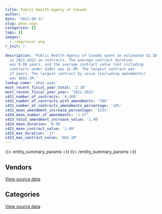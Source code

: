 ```yaml
---
title: Public Health Agency of Canada
author: ''
date: '2022-08-31'
slug: phac-aspc
categories: []
tags: []
images:
  - /img/cover.png
r_init: |-
  
description: 'Public Health Agency of Canada spent an estimated $2.1B
  in 2021-2022 on contracts. The average contract duration
  was 0.98 years, and the average contract value (not including
  contracts under $10k) was $1.6M. The longest contract was
  17 years. The largest contract by value (including amendments)
  was $602.1M.'
lookup_name: 'phac-aspc'
most_recent_fiscal_year_total: '2.1B'
most_recent_fiscal_year_year: '2021-2022'
s431_number_of_contracts: '4,369'
s431_number_of_contracts_with_amendments: '780'
s431_number_of_contracts_amendments_percentage: '18%'
s432_mean_amendment_increase_percentage: '223%'
s434_mean_number_of_amendments: '1.57'
s433_total_amendment_increase_value: '1.4B'
s424_mean_duration: '0.98'
s421_mean_contract_value: '1.6M'
s425_max_duration: '17'
s422_max_contract_value: '602.1M'
---
```


<script src="/rmarkdown-libs/htmlwidgets/htmlwidgets.js"></script>
<link href="/rmarkdown-libs/datatables-css/datatables-crosstalk.css" rel="stylesheet" />
<script src="/rmarkdown-libs/datatables-binding/datatables.js"></script>
<script src="/rmarkdown-libs/jquery/jquery-3.6.0.min.js"></script>
<link href="/rmarkdown-libs/dt-core-bootstrap/css/dataTables.bootstrap.min.css" rel="stylesheet" />
<link href="/rmarkdown-libs/dt-core-bootstrap/css/dataTables.bootstrap.extra.css" rel="stylesheet" />
<script src="/rmarkdown-libs/dt-core-bootstrap/js/jquery.dataTables.min.js"></script>
<script src="/rmarkdown-libs/dt-core-bootstrap/js/dataTables.bootstrap.min.js"></script>
<link href="/rmarkdown-libs/crosstalk/css/crosstalk.min.css" rel="stylesheet" />
<script src="/rmarkdown-libs/crosstalk/js/crosstalk.min.js"></script>
<script src="/rmarkdown-libs/htmlwidgets/htmlwidgets.js"></script>
<link href="/rmarkdown-libs/datatables-css/datatables-crosstalk.css" rel="stylesheet" />
<script src="/rmarkdown-libs/datatables-binding/datatables.js"></script>
<script src="/rmarkdown-libs/jquery/jquery-3.6.0.min.js"></script>
<link href="/rmarkdown-libs/dt-core-bootstrap/css/dataTables.bootstrap.min.css" rel="stylesheet" />
<link href="/rmarkdown-libs/dt-core-bootstrap/css/dataTables.bootstrap.extra.css" rel="stylesheet" />
<script src="/rmarkdown-libs/dt-core-bootstrap/js/jquery.dataTables.min.js"></script>
<script src="/rmarkdown-libs/dt-core-bootstrap/js/dataTables.bootstrap.min.js"></script>
<link href="/rmarkdown-libs/crosstalk/css/crosstalk.min.css" rel="stylesheet" />
<script src="/rmarkdown-libs/crosstalk/js/crosstalk.min.js"></script>

{{< entity_summary_params >}}
{{< /entity_summary_params >}}

## Vendors

<div id="htmlwidget-1" style="width:100%;height:auto;" class="datatables html-widget"></div>
<script type="application/json" data-for="htmlwidget-1">{"x":{"style":"bootstrap","filter":"none","vertical":false,"data":[["<a href=\"/vendors/3m_canada_company/\">3M Canada Company<\/a>","<a href=\"/vendors/ab_sciex/\">AB Sciex<\/a>","<a href=\"/vendors/abb/\">ABB<\/a>","<a href=\"/vendors/abbott/\">Abbott<\/a>","<a href=\"/vendors/accenture/\">Accenture<\/a>","<a href=\"/vendors/acklands_grainger/\">Acklands Grainger<\/a>","<a href=\"/vendors/act/\">ACT<\/a>","<a href=\"/vendors/adapt_pharma_canada/\">Adapt Pharma Canada<\/a>","<a href=\"/vendors/adpearl/\">AdPearl<\/a>","<a href=\"/vendors/advanced_chippewa_technologies/\">Advanced Chippewa Technologies<\/a>","<a href=\"/vendors/aeroports_de_montreal/\">Aeroports De Montreal<\/a>","<a href=\"/vendors/agilent/\">Agilent<\/a>","<a href=\"/vendors/ainsworth/\">Ainsworth<\/a>","<a href=\"/vendors/altis_human_resources/\">Altis Human Resources<\/a>","<a href=\"/vendors/amazon/\">Amazon<\/a>","<a href=\"/vendors/amd_medicom/\">AMD Medicom<\/a>","<a href=\"/vendors/anixter/\">Anixter<\/a>","<a href=\"/vendors/apotex/\">Apotex<\/a>","<a href=\"/vendors/ari_financial_services/\">ARI Financial Services<\/a>","<a href=\"/vendors/avi_spl_canada/\">AVI SPL Canada<\/a>","<a href=\"/vendors/b_braun_of_canada/\">B Braun of Canada<\/a>","<a href=\"/vendors/bauer_hockey/\">Bauer Hockey<\/a>","<a href=\"/vendors/bavarian_nordic/\">Bavarian Nordic<\/a>","<a href=\"/vendors/baxter/\">Baxter<\/a>","<a href=\"/vendors/bayshore_healthcare/\">Bayshore Healthcare<\/a>","<a href=\"/vendors/bdo_canada/\">BDO Canada<\/a>","<a href=\"/vendors/beckman_coulter_canada/\">Beckman Coulter Canada<\/a>","<a href=\"/vendors/bell_canada/\">Bell Canada<\/a>","<a href=\"/vendors/bio_nuclear_diagnostics/\">Bio Nuclear Diagnostics<\/a>","<a href=\"/vendors/biomerieux_canada/\">Biomerieux Canada<\/a>","<a href=\"/vendors/biron_groupe_sante/\">Biron Groupe Sante<\/a>","<a href=\"/vendors/black_mcdonald/\">Black McDonald<\/a>","<a href=\"/vendors/bluedot/\">BlueDot<\/a>","<a href=\"/vendors/bomimed/\">BOMImed<\/a>","<a href=\"/vendors/bruker/\">Bruker<\/a>","<a href=\"/vendors/cae/\">CAE<\/a>","<a href=\"/vendors/calian/\">Calian<\/a>","<a href=\"/vendors/calko_group/\">Calko Group<\/a>","<a href=\"/vendors/campbell_drug_stores/\">Campbell Drug Stores<\/a>","<a href=\"/vendors/canada_post/\">Canada Post<\/a>","<a href=\"/vendors/canadian_corps_of_commissionaires/\">Canadian Corps of Commissionaires<\/a>","<a href=\"/vendors/canadian_emergency_ventilators/\">Canadian Emergency Ventilators<\/a>","<a href=\"/vendors/canadian_paediatric_society/\">Canadian Paediatric Society<\/a>","<a href=\"/vendors/canadian_red_cross/\">Canadian Red Cross<\/a>","<a href=\"/vendors/canon/\">Canon<\/a>","<a href=\"/vendors/carahsoft_technology/\">Carahsoft Technology<\/a>","<a href=\"/vendors/carleton_university/\">Carleton University<\/a>","<a href=\"/vendors/cbci_telecom/\">CBCI Telecom<\/a>","<a href=\"/vendors/cdw_canada/\">CDW Canada<\/a>","<a href=\"/vendors/cepheid/\">Cepheid<\/a>","<a href=\"/vendors/charron_human_resources/\">Charron Human Resources<\/a>","<a href=\"/vendors/chu_sainte_justine/\">CHU Sainte Justine<\/a>","<a href=\"/vendors/chubb_edwards/\">Chubb Edwards<\/a>","<a href=\"/vendors/cistel_technology/\">Cistel Technology<\/a>","<a href=\"/vendors/clermark/\">Clermark<\/a>","<a href=\"/vendors/cofomo/\">Cofomo<\/a>","<a href=\"/vendors/commvault_systems/\">Commvault Systems<\/a>","<a href=\"/vendors/compugen/\">Compugen<\/a>","<a href=\"/vendors/confection_aventure/\">Confection Aventure<\/a>","<a href=\"/vendors/contract_community/\">Contract Community<\/a>","<a href=\"/vendors/convergint_technologies/\">Convergint Technologies<\/a>","<a href=\"/vendors/cummins_canada/\">Cummins Canada<\/a>","<a href=\"/vendors/d_mark_biosciences/\">D Mark Biosciences<\/a>","<a href=\"/vendors/dalhousie_university/\">Dalhousie University<\/a>","<a href=\"/vendors/decisive_group/\">Decisive Group<\/a>","<a href=\"/vendors/dell_computer/\">Dell Computer<\/a>","<a href=\"/vendors/deloitte/\">Deloitte<\/a>","<a href=\"/vendors/dls_technology/\">DLS Technology<\/a>","<a href=\"/vendors/dnr_consulting_group/\">DNR Consulting Group<\/a>","<a href=\"/vendors/donna_cona/\">Donna Cona<\/a>","<a href=\"/vendors/draeger/\">Draeger<\/a>","<a href=\"/vendors/dynacare/\">Dynacare<\/a>","<a href=\"/vendors/dynamic_personnel_consultants/\">Dynamic Personnel Consultants<\/a>","<a href=\"/vendors/eclipsys_solutions/\">Eclipsys Solutions<\/a>","<a href=\"/vendors/ecole_de_langues_abce/\">Ecole De Langues Abce<\/a>","<a href=\"/vendors/ecole_de_langues_la_cite/\">Ecole De Langues La Cite<\/a>","<a href=\"/vendors/ekos_research_associates/\">Ekos Research Associates<\/a>","<a href=\"/vendors/elsevier/\">Elsevier<\/a>","<a href=\"/vendors/emergent_biosolutions/\">Emergent Biosolutions<\/a>","<a href=\"/vendors/environics_research_group/\">Environics Research Group<\/a>","<a href=\"/vendors/eperformance/\">Eperformance<\/a>","<a href=\"/vendors/ernst_young/\">Ernst Young<\/a>","<a href=\"/vendors/esbe_scientific_industries/\">ESBE Scientific Industries<\/a>","<a href=\"/vendors/esri/\">ESRI<\/a>","<a href=\"/vendors/excel_human_resources/\">Excel Human Resources<\/a>","<a href=\"/vendors/factiva/\">Factiva<\/a>","<a href=\"/vendors/fast_forward_french/\">Fast Forward French<\/a>","<a href=\"/vendors/fast_track_staffing/\">Fast Track Staffing<\/a>","<a href=\"/vendors/fca_canada/\">FCA Canada<\/a>","<a href=\"/vendors/federal_express_canada/\">Federal Express Canada<\/a>","<a href=\"/vendors/felix_technology/\">Felix Technology<\/a>","<a href=\"/vendors/ference_company_consulting/\">Ference Company Consulting<\/a>","<a href=\"/vendors/fisher_paykel_healthcare/\">Fisher Paykel Healthcare<\/a>","<a href=\"/vendors/fluid_energy_group/\">Fluid Energy Group<\/a>","<a href=\"/vendors/forrester_research/\">Forrester Research<\/a>","<a href=\"/vendors/fresenius_kabi_canada/\">Fresenius Kabi Canada<\/a>","<a href=\"/vendors/fti_professional_grade/\">FTI Professional Grade<\/a>","<a href=\"/vendors/fujitsu/\">Fujitsu<\/a>","<a href=\"/vendors/g4s_security_services/\">G4S Security Services<\/a>","<a href=\"/vendors/galenvs_sciences/\">Galenvs Sciences<\/a>","<a href=\"/vendors/garda_security_group/\">Garda Security Group<\/a>","<a href=\"/vendors/gartner/\">Gartner<\/a>","<a href=\"/vendors/general_electric_canada/\">General Electric Canada<\/a>","<a href=\"/vendors/general_motors/\">General Motors<\/a>","<a href=\"/vendors/genesis_integration/\">Genesis Integration<\/a>","<a href=\"/vendors/george_courey/\">George Courey<\/a>","<a href=\"/vendors/getinge_canada/\">Getinge Canada<\/a>","<a href=\"/vendors/gilmore_reproductions/\">Gilmore Reproductions<\/a>","<a href=\"/vendors/glaxosmithkline/\">GlaxoSmithKline<\/a>","<a href=\"/vendors/global_life_sciences_solutions/\">Global Life Sciences Solutions<\/a>","<a href=\"/vendors/global_upholstery/\">Global Upholstery<\/a>","<a href=\"/vendors/goss_gilroy/\">Goss Gilroy<\/a>","<a href=\"/vendors/grand_toy/\">Grand Toy<\/a>","<a href=\"/vendors/graybridge_international_consulting/\">Graybridge International Consulting<\/a>","<a href=\"/vendors/greater_toronto_airport_authority/\">Greater Toronto Airport Authority<\/a>","<a href=\"/vendors/groupe_robert/\">Groupe Robert<\/a>","<a href=\"/vendors/hewlett_packard/\">Hewlett Packard<\/a>","<a href=\"/vendors/ibm_canada/\">IBM Canada<\/a>","<a href=\"/vendors/icu_medical_canada/\">ICU Medical Canada<\/a>","<a href=\"/vendors/illumina_canada/\">Illumina Canada<\/a>","<a href=\"/vendors/imperial_oil/\">Imperial Oil<\/a>","<a href=\"/vendors/inksmith/\">Inksmith<\/a>","<a href=\"/vendors/inter_medico/\">Inter Medico<\/a>","<a href=\"/vendors/interactive_audio_visual/\">Interactive Audio Visual<\/a>","<a href=\"/vendors/international_reporting/\">International Reporting<\/a>","<a href=\"/vendors/iron_mountain/\">Iron Mountain<\/a>","<a href=\"/vendors/isoplex/\">Isoplex<\/a>","<a href=\"/vendors/itex/\">ITEX<\/a>","<a href=\"/vendors/j_sterling_industries/\">J Sterling Industries<\/a>","<a href=\"/vendors/joseph_ribkoff/\">Joseph Ribkoff<\/a>","<a href=\"/vendors/kone/\">KONE<\/a>","<a href=\"/vendors/konica_minolta_business_solutions/\">Konica Minolta Business Solutions<\/a>","<a href=\"/vendors/kpmg/\">KPMG<\/a>","<a href=\"/vendors/language_research_development_group/\">Language Research Development Group<\/a>","<a href=\"/vendors/lansdowne_technologies/\">Lansdowne Technologies<\/a>","<a href=\"/vendors/larry_penner_enterprises/\">Larry Penner Enterprises<\/a>","<a href=\"/vendors/les_traductions_tessier/\">Les Traductions Tessier<\/a>","<a href=\"/vendors/life_technologies/\">Life Technologies<\/a>","<a href=\"/vendors/lifelabs/\">LifeLabs<\/a>","<a href=\"/vendors/lionbridge/\">Lionbridge<\/a>","<a href=\"/vendors/logistik_unicorp/\">Logistik Unicorp<\/a>","<a href=\"/vendors/lowe_martin_company/\">Lowe Martin Company<\/a>","<a href=\"/vendors/lro_staffing/\">LRO Staffing<\/a>","<a href=\"/vendors/luminultra_technologies/\">LuminUltra Technologies<\/a>","<a href=\"/vendors/maxsys_staffing_and_consulting/\">Maxsys Staffing and Consulting<\/a>","<a href=\"/vendors/mckesson_canada/\">McKesson Canada<\/a>","<a href=\"/vendors/medtronic_canada/\">Medtronic Canada<\/a>","<a href=\"/vendors/meridian_medical_technologies/\">Meridian Medical Technologies<\/a>","<a href=\"/vendors/metro_logistics/\">Metro Logistics<\/a>","<a href=\"/vendors/micronostyx/\">Micronostyx<\/a>","<a href=\"/vendors/microsoft_canada/\">Microsoft Canada<\/a>","<a href=\"/vendors/ministry_of_finance/\">Ministry of Finance<\/a>","<a href=\"/vendors/mishkumi_technologies/\">Mishkumi Technologies<\/a>","<a href=\"/vendors/mitsubishi_motor_sales/\">Mitsubishi Motor Sales<\/a>","<a href=\"/vendors/mnp/\">MNP<\/a>","<a href=\"/vendors/mufactor/\">Mufactor<\/a>","<a href=\"/vendors/mustang_survival/\">Mustang Survival<\/a>","<a href=\"/vendors/natco_pharma_canada/\">Natco Pharma Canada<\/a>","<a href=\"/vendors/nations_translation_group/\">Nations Translation Group<\/a>","<a href=\"/vendors/nattiq/\">NATTIQ<\/a>","<a href=\"/vendors/nav_canada/\">NAV Canada<\/a>","<a href=\"/vendors/neptune_security_services/\">Neptune Security Services<\/a>","<a href=\"/vendors/newfound_recruiting/\">Newfound Recruiting<\/a>","<a href=\"/vendors/nisha_techonologies/\">Nisha Techonologies<\/a>","<a href=\"/vendors/nissan_canada/\">Nissan Canada<\/a>","<a href=\"/vendors/northern_micro/\">Northern Micro<\/a>","<a href=\"/vendors/nova_networks/\">Nova Networks<\/a>","<a href=\"/vendors/onx_enterprise_solutions/\">OnX Enterprise Solutions<\/a>","<a href=\"/vendors/opentext/\">OpenText<\/a>","<a href=\"/vendors/oproma/\">Oproma<\/a>","<a href=\"/vendors/optiv_canada_federal/\">Optiv Canada Federal<\/a>","<a href=\"/vendors/oracle_canada/\">Oracle Canada<\/a>","<a href=\"/vendors/paladin_group/\">Paladin Group<\/a>","<a href=\"/vendors/pattison_sign_group/\">Pattison Sign Group<\/a>","<a href=\"/vendors/pra/\">PRA<\/a>","<a href=\"/vendors/precision_adm/\">Precision ADM<\/a>","<a href=\"/vendors/pricewaterhouse_coopers/\">Pricewaterhouse Coopers<\/a>","<a href=\"/vendors/primed_medical_products/\">PRIMED Medical Products<\/a>","<a href=\"/vendors/proline_advantage/\">Proline Advantage<\/a>","<a href=\"/vendors/prologic_systems/\">Prologic Systems<\/a>","<a href=\"/vendors/proquest/\">ProQuest<\/a>","<a href=\"/vendors/purespirit_solutions/\">PureSpirIT Solutions<\/a>","<a href=\"/vendors/qiagen/\">QIAGEN<\/a>","<a href=\"/vendors/qmr/\">QMR<\/a>","<a href=\"/vendors/quantum_management_services/\">Quantum Management Services<\/a>","<a href=\"/vendors/quartz_nature/\">Quartz Nature<\/a>","<a href=\"/vendors/queen_s_university/\">Queen’s University<\/a>","<a href=\"/vendors/quintet_consulting/\">Quintet Consulting<\/a>","<a href=\"/vendors/r_r_international_translation/\">R R International Translation<\/a>","<a href=\"/vendors/randstad/\">Randstad<\/a>","<a href=\"/vendors/raymond_chabot_grant_thornton/\">Raymond Chabot Grant Thornton<\/a>","<a href=\"/vendors/reactor_engineering_group/\">Reactor Engineering Group<\/a>","<a href=\"/vendors/redacted/\">Redacted<\/a>","<a href=\"/vendors/ricoh/\">Ricoh<\/a>","<a href=\"/vendors/risk_sciences_international/\">Risk Sciences International<\/a>","<a href=\"/vendors/roche_diagnostics/\">Roche Diagnostics<\/a>","<a href=\"/vendors/rogers/\">Rogers<\/a>","<a href=\"/vendors/roudel_medical_and_surgical/\">Roudel Medical and Surgical<\/a>","<a href=\"/vendors/salesforce_canada/\">Salesforce Canada<\/a>","<a href=\"/vendors/samson_associes/\">Samson Associes<\/a>","<a href=\"/vendors/sas_institute/\">SAS Institute<\/a>","<a href=\"/vendors/seqirus_canada/\">Seqirus Canada<\/a>","<a href=\"/vendors/shi_canada/\">SHI Canada<\/a>","<a href=\"/vendors/siemens/\">Siemens<\/a>","<a href=\"/vendors/smiths_medical_canada/\">Smiths Medical Canada<\/a>","<a href=\"/vendors/softchoice/\">Softchoice<\/a>","<a href=\"/vendors/softsim_technologies/\">Softsim Technologies<\/a>","<a href=\"/vendors/solotech/\">Solotech<\/a>","<a href=\"/vendors/spartan_bioscience/\">Spartan Bioscience<\/a>","<a href=\"/vendors/st_john_ambulance/\">St John Ambulance<\/a>","<a href=\"/vendors/stanfields/\">Stanfields<\/a>","<a href=\"/vendors/steris_canada/\">STERIS Canada<\/a>","<a href=\"/vendors/stryker_canada/\">Stryker Canada<\/a>","<a href=\"/vendors/subaru_canada/\">Subaru Canada<\/a>","<a href=\"/vendors/suncor_energy/\">Suncor Energy<\/a>","<a href=\"/vendors/supermax_healthcare_canada/\">Supermax Healthcare Canada<\/a>","<a href=\"/vendors/switch_health/\">Switch Health<\/a>","<a href=\"/vendors/systems_for_research/\">Systems for Research<\/a>","<a href=\"/vendors/systemscope/\">Systemscope<\/a>","<a href=\"/vendors/tag_hr/\">Tag HR<\/a>","<a href=\"/vendors/teknion/\">Teknion<\/a>","<a href=\"/vendors/teksystems_canada/\">Teksystems Canada<\/a>","<a href=\"/vendors/telus_canada/\">Telus Canada<\/a>","<a href=\"/vendors/tenaquip/\">Tenaquip<\/a>","<a href=\"/vendors/tervita/\">Tervita<\/a>","<a href=\"/vendors/the_aim_group/\">The AIM Group<\/a>","<a href=\"/vendors/the_calgary_airport_authority/\">The Calgary Airport Authority<\/a>","<a href=\"/vendors/the_right_door_consulting/\">The Right Door Consulting<\/a>","<a href=\"/vendors/the_stevens_company/\">The Stevens Company<\/a>","<a href=\"/vendors/thermo_fisher_scientific/\">Thermo Fisher Scientific<\/a>","<a href=\"/vendors/thornhill_medical/\">Thornhill Medical<\/a>","<a href=\"/vendors/toronto_stamp/\">Toronto Stamp<\/a>","<a href=\"/vendors/toyota/\">Toyota<\/a>","<a href=\"/vendors/tpg_technology_consultants/\">Tpg Technology Consultants<\/a>","<a href=\"/vendors/triplewell_canada/\">Triplewell Canada<\/a>","<a href=\"/vendors/trudell_healthcare_solutions/\">Trudell Healthcare Solutions<\/a>","<a href=\"/vendors/turtle_island_staffing/\">Turtle Island Staffing<\/a>","<a href=\"/vendors/tyco_integrated_fire_security/\">Tyco Integrated Fire Security<\/a>","<a href=\"/vendors/ubiqus_canada/\">Ubiqus Canada<\/a>","<a href=\"/vendors/university_of_alberta/\">University of Alberta<\/a>","<a href=\"/vendors/university_of_british_columbia/\">University of British Columbia<\/a>","<a href=\"/vendors/university_of_calgary/\">University of Calgary<\/a>","<a href=\"/vendors/university_of_guelph/\">University of Guelph<\/a>","<a href=\"/vendors/university_of_ottawa/\">University of Ottawa<\/a>","<a href=\"/vendors/university_of_regina/\">University of Regina<\/a>","<a href=\"/vendors/university_of_saskatchewan/\">University of Saskatchewan<\/a>","<a href=\"/vendors/university_of_toronto/\">University of Toronto<\/a>","<a href=\"/vendors/university_of_waterloo/\">University of Waterloo<\/a>","<a href=\"/vendors/university_of_western_ontario/\">University of Western Ontario<\/a>","<a href=\"/vendors/urban_valley_transport/\">Urban Valley Transport<\/a>","<a href=\"/vendors/vancouver_airport_authority/\">Vancouver Airport Authority<\/a>","<a href=\"/vendors/vanrx_pharmasystems/\">Vanrx Pharmasystems<\/a>","<a href=\"/vendors/virtual_possibilities_division/\">Virtual Possibilities Division<\/a>","<a href=\"/vendors/visiontec/\">Visiontec<\/a>","<a href=\"/vendors/voyageur_transportation/\">Voyageur Transportation<\/a>","<a href=\"/vendors/vwr_international/\">VWR International<\/a>","<a href=\"/vendors/waters/\">Waters<\/a>","<a href=\"/vendors/wazana_clothing/\">Wazana Clothing<\/a>","<a href=\"/vendors/wesco_distribution_canada/\">WESCO Distribution Canada<\/a>","<a href=\"/vendors/westcomb_outerwear/\">Westcomb Outerwear<\/a>","<a href=\"/vendors/winmar_canada_international/\">WINMAR Canada International<\/a>","<a href=\"/vendors/wolters_kluwer/\">Wolters Kluwer<\/a>","<a href=\"/vendors/woolly_mammoth_outerwear/\">Woolly Mammoth Outerwear<\/a>","<a href=\"/vendors/wsp/\">WSP<\/a>","<a href=\"/vendors/xerox/\">Xerox<\/a>"],[null,63649.41,null,36701.71,31932.06,96869.82,null,null,null,null,null,266302.7,null,null,null,null,370773.9,null,14175,null,null,null,4405322.4,null,null,85049.87,425126.83,37480.63,null,47387.68,null,null,null,null,39793.99,null,null,null,null,592.48,184284.02,null,2534056.92,null,15330.13,null,null,null,24992.13,null,34804,107772.12,53138.4,null,null,null,5597.57,105584.67,null,58240.04,17495.98,null,58943.81,null,4819.75,828887.95,97350.19,28862.2,116435.04,12566.59,null,null,93176.53,496751.17,48554.71,14826.21,null,null,1589432.03,5869.92,null,null,null,48101.64,418810.23,770257.99,33494.09,null,null,null,59629.18,null,null,null,null,null,null,6369.89,null,null,null,71347.5,62090.51,null,294971.6,null,672847.68,16950,14205799.73,null,11477.98,81881.69,null,19323,null,null,null,93315.85,null,2987954.92,null,null,526639.39,null,72371.04,34234.87,null,20420.4,null,null,16213.77,2079,403965.78,41583.67,54787.34,28864.5,26086.22,551089.73,null,301603.56,null,null,61691.07,null,64431.95,392263.68,null,88511.29,null,null,104596.08,104129.03,13153.2,null,null,null,null,null,null,null,null,null,33472.7,162599.44,27516.63,774327.57,null,8920.94,74580,5152.8,null,680617.53,null,4138.08,162713.13,null,1886.79,null,null,49600.19,26291.13,null,260602.77,305876.53,18050.06,null,219329.32,null,0,17522.72,211207.75,null,null,192337.22,null,269503.42,24459.24,null,null,82836.2,35877.5,null,22446.66,22083.46,null,null,null,15913.79,null,13253.28,null,36403.37,14947.3,null,null,null,null,null,null,67510,null,null,null,null,36225,429038.89,null,null,null,873194.64,null,null,null,null,null,null,34814.88,31517.52,84750,1018194.49,176079.4,38603.85,300798.7,463097.7,null,286038.42,null,56528.17,94543.25,null,null,null,null,null,null,43765.89,15970.5,null,null,null,null,null,null,20370,36126.75],[null,67214.25,null,178453.2,27370.34,683413.17,9596.25,155940,null,null,null,50512.3,null,null,13661.2,170389.69,null,null,null,null,null,null,null,null,293180.55,null,189266.26,null,253186.29,821947.84,null,null,173915.88,78618.01,39988.64,null,null,null,1790850.95,10820.52,1476534.93,null,2540999.54,1477710.08,20525.46,null,24750,10769.8,25754.39,null,null,133066.39,111062.23,null,2289.83,null,11014.5,null,null,69368.8,null,128336.25,248915.08,null,5777.9,89603.28,null,30836.4,null,null,404949.18,null,74332.93,null,91284.15,44824.51,17037.57,null,1593786.64,179619.58,35527.2,null,1586987.52,45371.08,1338654.71,772368.29,212438.71,null,null,null,null,null,null,null,null,null,null,18199.7,null,null,608753.76,59972.5,67253.85,null,46650.08,null,674691.1,null,16621881.36,null,null,147513.63,97455.47,null,null,null,null,359421.34,null,2576467.01,16280.25,null,1033120.4,10676.58,99953.96,25355.76,null,null,null,null,19590.98,8454.6,535239.74,50069.03,177208.46,null,212653.78,802577.52,null,103411.6,null,38205.08,null,null,52855.58,772688.35,1017696.92,147347.64,null,null,210000,380832.79,null,40075.35,102773.23,null,null,183455.5,26170.26,null,2733333.33,null,33564.41,53935.2,null,1386509.3,null,76767.04,33900,3882.25,null,22766.71,null,11285.67,118995.87,null,9865.21,null,null,null,47562.13,null,127597.31,432449.18,24516.06,null,322589.75,9351.88,0,null,86282.34,null,339775.2,274678.65,206758.54,180207.05,24526.26,null,null,33900,null,9679171.56,31199.48,27259.53,null,24201.72,31188,64481.59,2014169.59,13289.59,null,22345.06,null,28716.45,null,null,null,null,39776,175141.51,null,null,null,37755.36,21238.77,42291.09,null,32487.5,440177.51,485312.93,5345363.17,null,null,null,null,null,21919.32,95762.12,55935,1272733.84,77335.01,38709.62,328674.74,406675.28,null,296797.19,null,null,null,null,null,null,null,356293,117569.63,22343.92,null,null,null,null,null,1359.63,null,38535,50844.04],[0,77982.69,null,4768572.71,3652849.74,2481786.47,438.69,null,2784320,136962.19,null,23042.25,42431.3,61339.53,4986338.8,18850771.85,null,214149.81,null,13073.03,3993774.25,7345000,null,12597098.37,8595132.48,null,284560.4,null,51976334.78,36156016.19,null,null,763984.03,7121983.94,75139.25,282500000,674975,17514455.97,163415149.05,11526,11330961.36,169500000,2447241.11,19198991.95,20469.38,7256.08,null,null,17363.52,null,null,127202.49,70858.98,null,417893.92,99666,null,109112.87,8102377.25,54605.01,61210.91,9959.46,3392850.6,1497232.3,null,818417.78,6413778.19,16529.31,null,6969.04,10557603.62,null,null,null,63428.53,7714.29,182964.95,null,1727368.6,null,null,null,51715850.5,363360.11,1267561.92,null,74600.76,2222.07,44268.83,17238137.47,null,78750,6448443.7,74641995.15,null,822735.21,237300000,null,2912943.48,4188092.29,4124677.44,2103898.02,5615.58,9381476.71,78178.43,39664078.02,7268404.33,13887.7,16591346.63,297093.41,null,77834.27,2223202.93,null,4204721.11,10125055.29,7566480,1381134.93,6439913.22,1726697.08,13557.86,56529832,6064306.77,null,79100,426822.46,113565000,null,27792616.91,26324893.09,19537.46,12790.79,762556.83,19511.83,228604.41,null,null,31499852.91,null,449270.28,56291136.22,3768515.39,null,102986210.97,87094.33,null,17737003.48,2916884.65,23832455,9943778.07,1852244.78,459202.65,null,341753.76,328939.54,256160830,12320236.52,1530066.52,285277.34,24351.5,1266666.67,null,12560.85,74507.13,null,6054352.52,38665.98,null,null,null,45000.22,417485.46,17629718.43,null,27916.65,12474475,null,47675313.68,373182500,null,null,57775.21,5580334.29,296502.6,null,4698041.71,264935.1,71943.15,221025.2,null,null,10689319.15,62708121.82,339075.75,350428.73,38325620.16,24459.24,48540881.83,10579.31,33432,null,9652725.73,51212.59,58050.17,5773417.99,48679.59,null,null,147034380.41,11088.86,17639063.76,29985.1,42480890.04,null,null,69305076.93,51683366.19,3034500,null,4436.97,17941.19,24190.37,84078.64,1677851.07,null,1101833.91,602299.32,401237.45,108178807.72,1751231.84,195105755.77,27177969,97831.93,null,6693622.09,8231263.87,60366.47,38203.7,null,207566.1,8030.14,38603.85,305616.62,458941.16,null,488919.37,244434.83,null,null,7445927.27,null,7412039.8,172977959.2,null,4809222.84,155477.21,null,62951295.28,10255.15,6623720.17,53100000,55140.37,33625034.35,null,49691.19],[0,94235.72,12016.5,39135980.65,6186205.09,355417.31,null,null,4619440,627505.77,8294161.13,48898.55,null,197427.32,666700,18537554.91,null,226564.29,null,null,964482.9,null,null,2729371.31,2170181.53,null,586076.39,99681.3,15564150.94,10194684.95,53460393.73,89796.18,null,5370267.05,75139.25,null,4157458.56,3566730.55,null,null,26228554.08,null,2607305.07,74462865.95,20469.38,5726.62,null,null,3295.05,40505521.81,null,127202.49,70858.98,39832.5,null,null,null,23324.73,6982342.75,71690.38,145798,68966.34,88927.06,1751035.61,null,220411.96,31060213.1,29506.2,null,145981.47,18136.09,132774448.34,12668.36,null,32709.9,null,189245.77,20938.53,3904227.16,null,null,117861.63,261166.68,28351.7,308011.97,null,114204.2,20220.5,null,73161862.53,null,null,2831888.95,32742635.42,306435,1014521.46,null,null,13449456.52,7254282.71,17172891.49,411762.62,6591627.85,1489123.29,null,null,7876304.61,null,9345509.95,34958.53,null,109689.23,null,null,39518446.92,15146086.8,null,368031.34,null,9133434.87,15859.83,null,6352947.46,null,null,470475.18,null,null,21047625.09,22723441.92,14565.55,14690.13,3057630.47,40788.17,126355.8,null,null,10460651.94,166914579.84,651872.39,60076797.43,null,null,135495.1,4513.82,null,null,10250967.23,48869921.78,10682874.68,157598.39,459202.65,null,103556.22,535263.42,null,11331793.48,467947.18,527341.76,null,null,255474.92,40822.76,27106.45,null,3573970.91,null,null,null,4962.72,627615.07,52887.23,18206053.29,null,null,5808725,1029026.25,19662086.47,null,null,null,53663.33,169828.27,165145.97,null,3173974.61,1007520.75,30877.09,324245.44,null,462110.01,37618180.85,null,279606.59,368508.73,83547126.14,14340.49,13716468.17,216564.72,470337,29832,9652725.73,46926.3,85585.85,null,1182925.02,null,null,null,19235.06,10407536.24,7804.34,null,null,18928.56,104339933.88,471610716.51,null,null,43577.34,null,14229.63,115822.61,879350.84,null,null,5636903.87,486421.66,552020.22,1137178.31,null,null,null,38330.15,3883471.71,10150038.22,65883.49,null,null,367567.63,27914.28,27967.5,298275.4,683887.13,7051.2,573160.75,494625.54,null,null,9134072.73,11791021.92,3706019.9,null,null,4799206.93,395648.37,null,36540694.39,13416.24,5133886.45,null,null,36018161.52,null,38970.67]],"container":"<table class=\"table table-striped table-hover row-border order-column display\">\n  <thead>\n    <tr>\n      <th>Vendor<\/th>\n      <th>2018-2019<\/th>\n      <th>2019-2020<\/th>\n      <th>2020-2021<\/th>\n      <th>2021-2022<\/th>\n    <\/tr>\n  <\/thead>\n<\/table>","options":{"order":[[4,"desc"]],"pageLength":10,"autoWidth":true,"columnDefs":[{"targets":1,"render":"function(data, type, row, meta) {\n    return type !== 'display' ? data : DTWidget.formatCurrency(data, \"$\", 2, 3, \",\", \".\", true, null);\n  }"},{"targets":2,"render":"function(data, type, row, meta) {\n    return type !== 'display' ? data : DTWidget.formatCurrency(data, \"$\", 2, 3, \",\", \".\", true, null);\n  }"},{"targets":3,"render":"function(data, type, row, meta) {\n    return type !== 'display' ? data : DTWidget.formatCurrency(data, \"$\", 2, 3, \",\", \".\", true, null);\n  }"},{"targets":4,"render":"function(data, type, row, meta) {\n    return type !== 'display' ? data : DTWidget.formatCurrency(data, \"$\", 2, 3, \",\", \".\", true, null);\n  }"},{"width":"16%","targets":[1,2,3,4]},{"className":"dt-right","targets":[1,2,3,4]}],"orderClasses":false}},"evals":["options.columnDefs.0.render","options.columnDefs.1.render","options.columnDefs.2.render","options.columnDefs.3.render"],"jsHooks":[]}</script>
<p class="text-right">
<a href="https://github.com/GoC-Spending/contracts-data/tree/main/data/out/departments/phac-aspc/summary_by_fiscal_year_by_vendor.csv" class="source-data-link btn btn-link">View source data</a>
</p>

## Categories

<div id="htmlwidget-2" style="width:100%;height:auto;" class="datatables html-widget"></div>
<script type="application/json" data-for="htmlwidget-2">{"x":{"style":"bootstrap","filter":"none","vertical":false,"data":[["<a href=\"/categories/other/\">(Other)<\/a>","<a href=\"/categories/facilities_and_construction/\">Facilities and construction<\/a>","<a href=\"/categories/office_management/\">Office management<\/a>","<a href=\"/categories/professional_services/\">Professional services<\/a>","<a href=\"/categories/information_technology/\">Information technology<\/a>","<a href=\"/categories/medical/\">Medical<\/a>","<a href=\"/categories/transportation_and_logistics/\">Transportation and logistics<\/a>","<a href=\"/categories/industrial_products_and_services/\">Industrial products and services<\/a>","<a href=\"/categories/travel/\">Travel<\/a>","<a href=\"/categories/security_and_protection/\">Security and protection<\/a>","<a href=\"/categories/human_capital/\">Human capital<\/a>"],[319158.81,3847708.57,816347.58,31179774.43,6735778.91,12689580.09,74172.08,5725821.6,null,184284.02,1101083.32],[262970.36,7974539.95,627701.55,34268244.16,4460152.99,34879043.78,346364.44,8552652.39,41937.8,2132816.49,1273100.98],[128954.81,58370662.11,4955253.93,103409865.82,25598323.5,3464398021.36,12507498.35,176540004.43,null,36083975.71,3288849.8],[34030.9,4966600.42,617580.31,454947583.4,48047152.84,1484678180.08,7070786.22,16514254.38,null,76105210.04,3226093.84]],"container":"<table class=\"table table-striped table-hover row-border order-column display\">\n  <thead>\n    <tr>\n      <th>Category<\/th>\n      <th>2018-2019<\/th>\n      <th>2019-2020<\/th>\n      <th>2020-2021<\/th>\n      <th>2021-2022<\/th>\n    <\/tr>\n  <\/thead>\n<\/table>","options":{"order":[[4,"desc"]],"dom":"t","pageLength":30,"autoWidth":true,"columnDefs":[{"targets":1,"render":"function(data, type, row, meta) {\n    return type !== 'display' ? data : DTWidget.formatCurrency(data, \"$\", 2, 3, \",\", \".\", true, null);\n  }"},{"targets":2,"render":"function(data, type, row, meta) {\n    return type !== 'display' ? data : DTWidget.formatCurrency(data, \"$\", 2, 3, \",\", \".\", true, null);\n  }"},{"targets":3,"render":"function(data, type, row, meta) {\n    return type !== 'display' ? data : DTWidget.formatCurrency(data, \"$\", 2, 3, \",\", \".\", true, null);\n  }"},{"targets":4,"render":"function(data, type, row, meta) {\n    return type !== 'display' ? data : DTWidget.formatCurrency(data, \"$\", 2, 3, \",\", \".\", true, null);\n  }"},{"width":"16%","targets":[1,2,3,4]},{"className":"dt-right","targets":[1,2,3,4]}],"orderClasses":false,"lengthMenu":[10,25,30,50,100]}},"evals":["options.columnDefs.0.render","options.columnDefs.1.render","options.columnDefs.2.render","options.columnDefs.3.render"],"jsHooks":[]}</script>
<p class="text-right">
<a href="https://github.com/GoC-Spending/contracts-data/tree/main/data/out/departments/phac-aspc/summary_by_fiscal_year_by_category.csv" class="source-data-link btn btn-link">View source data</a>
</p>
